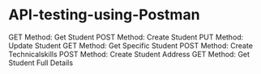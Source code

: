 # API-testing-using-Postman

GET Method: Get Student
POST Method: Create Student
PUT Method: Update Student
GET Method: Get Specific Student
POST Method: Create Technicalskills
POST Method: Create Student Address
GET Method: Get Student Full Details
